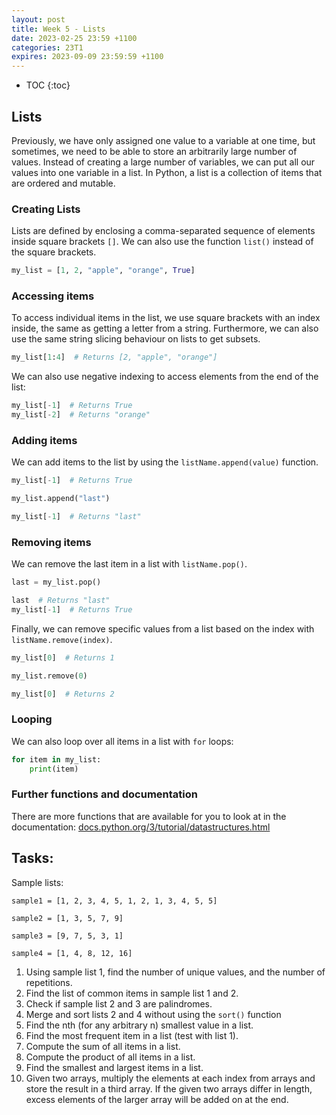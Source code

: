 ```yaml
---
layout: post
title: Week 5 - Lists
date: 2023-02-25 23:59 +1100
categories: 23T1
expires: 2023-09-09 23:59:59 +1100
---
```


* TOC
{:toc}

## Lists

Previously, we have only assigned one value to a variable at one time, but 
sometimes, we need to be able to store an arbitrarily large number of values. 
Instead of creating a large number of variables, we can put all our values 
into one variable in a list. In Python, a list is a collection of items that 
are ordered and mutable. 

### Creating Lists
Lists are defined by enclosing a comma-separated sequence of elements inside 
square brackets `[]`. We can also use the function `list()` instead of the 
square brackets. 

```python
my_list = [1, 2, "apple", "orange", True]
```

### Accessing items
To access individual items in the list, we use square brackets with an index 
inside, the same as getting a letter from a string. Furthermore, we can also 
use the same string slicing behaviour on lists to get subsets.

```python
my_list[1:4]  # Returns [2, "apple", "orange"]
```

We can also use negative indexing to access elements from the end of the list:

```python
my_list[-1]  # Returns True
my_list[-2]  # Returns "orange"
```

### Adding items
We can add items to the list by using the `listName.append(value)` function.

```python
my_list[-1]  # Returns True

my_list.append("last")

my_list[-1]  # Returns "last"
```

### Removing items
We can remove the last item in a list with `listName.pop()`.

```python
last = my_list.pop()

last  # Returns "last"
my_list[-1]  # Returns True
```

Finally, we can remove specific values from a list based on the index with 
`listName.remove(index)`.

```python
my_list[0]  # Returns 1

my_list.remove(0)

my_list[0]  # Returns 2
```

### Looping
We can also loop over all items in a list with `for` loops:

```python
for item in my_list:
    print(item)
```

### Further functions and documentation
There are more functions that are available for you to look at in the 
documentation: [docs.python.org/3/tutorial/datastructures.html](https://docs.python.org/3/tutorial/datastructures.html)

## Tasks:
Sample lists:

```sample1 = [1, 2, 3, 4, 5, 1, 2, 1, 3, 4, 5, 5]```

```sample2 = [1, 3, 5, 7, 9]```

```sample3 = [9, 7, 5, 3, 1]```

```sample4 = [1, 4, 8, 12, 16]```

1. Using sample list 1, find the number of unique values, and the number of 
   repetitions.
3. Find the list of common items in sample list 1 and 2.
4. Check if sample list 2 and 3 are palindromes.
5. Merge and sort lists 2 and 4 without using the `sort()` function
6. Find the nth (for any arbitrary n) smallest value in a list.
7. Find the most frequent item in a list (test with list 1).
8. Compute the sum of all items in a list.
9. Compute the product of all items in a list.
10. Find the smallest and largest items in a list.
11. Given two arrays, multiply the elements at each index from arrays and store 
    the result in a third array. If the given two arrays differ in length, excess 
    elements of the larger array will be added on at the end.
